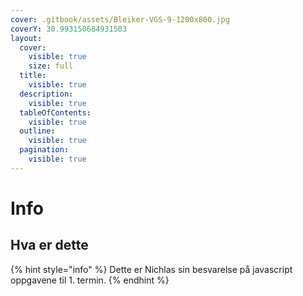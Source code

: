 ```yaml
---
cover: .gitbook/assets/Bleiker-VGS-9-1200x800.jpg
coverY: 30.993150684931503
layout:
  cover:
    visible: true
    size: full
  title:
    visible: true
  description:
    visible: true
  tableOfContents:
    visible: true
  outline:
    visible: true
  pagination:
    visible: true
---
```


# Info

## Hva er dette

{% hint style="info" %}
Dette er Nichlas sin besvarelse på javascript oppgavene til 1. termin.
{% endhint %}

